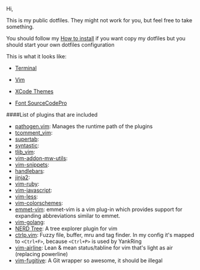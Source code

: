 
Hi, 

This is my public dotfiles. They might not work for you, but feel free to take something.

You should follow my [How to install](https://github.com/kevinrobayna/dotfiles/blob/master/HowToInstall.md) if you want copy my dotfiles but you should start your own dotfiles configuration 

This is what it looks like:

* [Terminal](http://kevinrobayna.eu/~kevinrobayna/myterm.png)
* [Vim](http://kevinrobayna.eu/~kevinrobayna/myvim.png)

* [XCode Themes](https://github.com/hdoria/xcode-themes)
* [Font SourceCodePro](https://github.com/adobe/source-code-pro)

####List of plugins that are included

* [pathogen.vim](https://github.com/tpope/vim-pathogen): Manages the runtime path of the plugins
* [tcomment_vim](https://github.com/tomtom/tcomment_vim):
* [supertab](https://github.com/ervandew/supertab): 
* [syntastic](https://github.com/scrooloose/syntastic): 
* [tlib_vim](https://github.com/tomtom/tlib_vim):
* [vim-addon-mw-utils](https://github.com/MarcWeber/vim-addon-mw-utils):
* [vim-snippets](https://github.com/honza/vim-snippets): 
* [handlebars](https://github.com/mustache/vim-mustache-handlebars):
* [jinja2](https://github.com/mitsuhiko/jinja2):
* [vim-ruby](https://github.com/vim-ruby/vim-ruby):
* [vim-javascript](https://github.com/pangloss/vim-javascript):
* [vim-less](https://github.com/groenewege/vim-less):
* [vim-colorschemes](https://github.com/flazz/vim-colorschemes): 
* [emmet-vim](https://github.com/mattn/emmet-vim): emmet-vim is a vim plug-in which provides support for expanding abbreviations similar to emmet.
* [vim-golang](https://github.com/jnwhiteh/vim-golang):
* [NERD Tree](https://github.com/scrooloose/nerdtree): A tree explorer plugin for vim
* [ctrlp.vim](https://github.com/kien/ctrlp.vim): Fuzzy file, buffer, mru and tag finder. In my config it's mapped to `<Ctrl+F>`, because `<Ctrl+P>` is used by YankRing
* [vim-airline](https://github.com/bling/vim-airline): Lean & mean status/tabline for vim that's light as air (replacing powerline)
* [vim-fugitive](https://github.com/tpope/vim-fugitive): A Git wrapper so awesome, it should be illegal
